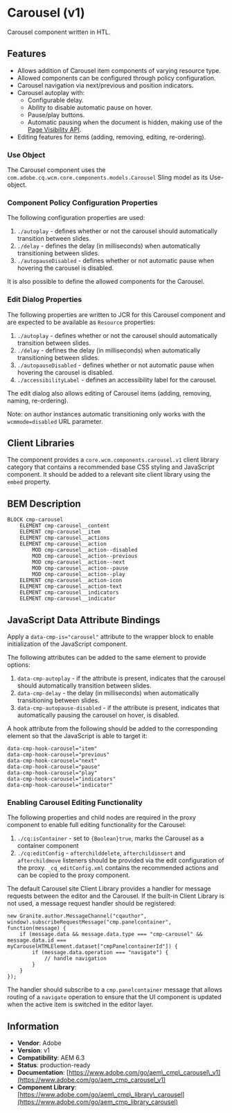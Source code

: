 <!--
Copyright 2018 Adobe

Licensed under the Apache License, Version 2.0 (the "License");
you may not use this file except in compliance with the License.
You may obtain a copy of the License at

    http://www.apache.org/licenses/LICENSE-2.0

Unless required by applicable law or agreed to in writing, software
distributed under the License is distributed on an "AS IS" BASIS,
WITHOUT WARRANTIES OR CONDITIONS OF ANY KIND, either express or implied.
See the License for the specific language governing permissions and
limitations under the License.
-->
Carousel (v1)
====
Carousel component written in HTL.

## Features

* Allows addition of Carousel item components of varying resource type.
* Allowed components can be configured through policy configuration.
* Carousel navigation via next/previous and position indicators.
* Carousel autoplay with: 
  * Configurable delay.
  * Ability to disable automatic pause on hover.
  * Pause/play buttons.
  * Automatic pausing when the document is hidden, making use of the [Page Visibility API](https://developer.mozilla.org/en-US/docs/Web/API/Page_Visibility_API).
* Editing features for items (adding, removing, editing, re-ordering).

### Use Object
The Carousel component uses the `com.adobe.cq.wcm.core.components.models.Carousel` Sling model as its Use-object.

### Component Policy Configuration Properties
The following configuration properties are used:

1. `./autoplay` - defines whether or not the carousel should automatically transition between slides.
2. `./delay` - defines the delay (in milliseconds) when automatically transitioning between slides.
3. `./autopauseDisabled` - defines whether or not automatic pause when hovering the carousel is disabled.

It is also possible to define the allowed components for the Carousel.

### Edit Dialog Properties
The following properties are written to JCR for this Carousel component and are expected to be available as `Resource` properties:

1. `./autoplay` - defines whether or not the carousel should automatically transition between slides.
2. `./delay` - defines the delay (in milliseconds) when automatically transitioning between slides.
3. `./autopauseDisabled` - defines whether or not automatic pause when hovering the carousel is disabled.
4. `./accessibilityLabel` - defines an accessibility label for the carousel.

The edit dialog also allows editing of Carousel items (adding, removing, naming, re-ordering).

Note: on author instances automatic transitioning only works with the `wcmmode=disabled` URL parameter.

## Client Libraries
The component provides a `core.wcm.components.carousel.v1` client library category that contains a recommended base
CSS styling and JavaScript component. It should be added to a relevant site client library using the `embed` property.

## BEM Description
```
BLOCK cmp-carousel
    ELEMENT cmp-carousel__content
    ELEMENT cmp-carousel__item
    ELEMENT cmp-carousel__actions
    ELEMENT cmp-carousel__action
        MOD cmp-carousel__action--disabled
        MOD cmp-carousel__action--previous
        MOD cmp-carousel__action--next
        MOD cmp-carousel__action--pause
        MOD cmp-carousel__action--play
    ELEMENT cmp-carousel__action-icon
    ELEMENT cmp-carousel__action-text
    ELEMENT cmp-carousel__indicators
    ELEMENT cmp-carousel__indicator
```

## JavaScript Data Attribute Bindings
Apply a `data-cmp-is="carousel"` attribute to the wrapper block to enable initialization of the JavaScript component.

The following attributes can be added to the same element to provide options:

1. `data-cmp-autoplay` - if the attribute is present, indicates that the carousel should automatically transition between slides.
2. `data-cmp-delay` - the delay (in milliseconds) when automatically transitioning between slides.
3. `data-cmp-autopause-disabled` - if the attribute is present, indicates that automatically pausing the carousel on hover, is disabled. 

A hook attribute from the following should be added to the corresponding element so that the JavaScript is able to target it:

```
data-cmp-hook-carousel="item"
data-cmp-hook-carousel="previous"
data-cmp-hook-carousel="next"
data-cmp-hook-carousel="pause"
data-cmp-hook-carousel="play"
data-cmp-hook-carousel="indicators"
data-cmp-hook-carousel="indicator"
```

### Enabling Carousel Editing Functionality
The following properties and child nodes are required in the proxy component to enable full editing functionality for the Carousel:

1. `./cq:isContainer` - set to `{Boolean}true`, marks the Carousel as a container component
2. `./cq:editConfig` - `afterchilddelete`, `afterchildinsert` and `afterchildmove` listeners should be provided via
the edit configuration of the proxy. `_cq_editConfig.xml` contains the recommended actions and can be copied to the proxy component.

The default Carousel site Client Library provides a handler for message requests between the editor and the Carousel.
If the built-in Client Library is not used, a message request handler should be registered:
```
new Granite.author.MessageChannel("cqauthor", window).subscribeRequestMessage("cmp.panelcontainer", function(message) {
    if (message.data && message.data.type === "cmp-carousel" && message.data.id === myCarouselHTMLElement.dataset["cmpPanelcontainerId"]) {
        if (message.data.operation === "navigate") {
            // handle navigation
        }
    }
});
```

The handler should subscribe to a `cmp.panelcontainer` message that allows routing of a `navigate` operation to ensure
that the UI component is updated when the active item is switched in the editor layer.

## Information
* **Vendor**: Adobe
* **Version**: v1
* **Compatibility**: AEM 6.3
* **Status**: production-ready
* **Documentation**: [https://www.adobe.com/go/aem\_cmp\_carousel\_v1](https://www.adobe.com/go/aem_cmp_carousel_v1)
* **Component Library**: [https://www.adobe.com/go/aem\_cmp\_library\_carousel](https://www.adobe.com/go/aem_cmp_library_carousel)
